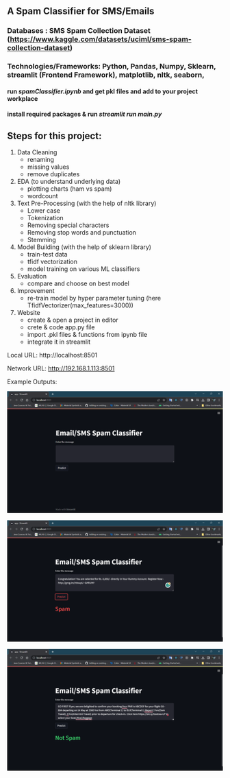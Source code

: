 ## A Spam Classifier for SMS/Emails
### Databases : SMS Spam Collection Dataset (https://www.kaggle.com/datasets/uciml/sms-spam-collection-dataset)
### Technologies/Frameworks: Python, Pandas, Numpy, Sklearn, streamlit (Frontend Framework), matplotlib, nltk, seaborn, 

#### run _spamClassifier.ipynb_ and get pkl files and add to your project workplace

#### install required packages & run _streamlit run main.py_

## Steps for this project:
1. Data Cleaning
    - renaming
    - missing values
    - remove duplicates
2. EDA (to understand underlying data)
    - plotting charts (ham vs spam)
    - wordcount
3. Text Pre-Processing (with the help of nltk library)
   - Lower case
   - Tokenization
   - Removing special characters
   - Removing stop words and punctuation
   - Stemming
4. Model Building (with the help of sklearn library)
   - train-test data
   - tfidf vectorization
   - model training on various ML classifiers
5. Evaluation
   - compare and choose on best model
6. Improvement
   - re-train model by hyper parameter tuning (here TfidfVectorizer(max_features=3000))
7. Website
   - create & open a project in editor
   - crete & code app.py file
   - import .pkl files & functions from ipynb file
   - integrate it in streamlit

Local URL: http://localhost:8501

Network URL: http://192.168.1.113:8501

Example Outputs:

![Screenshot (234).png](Screenshot%20%28234%29.png)

![Screenshot (235).png](Screenshot%20%28235%29.png)

![Screenshot (236).png](Screenshot%20%28236%29.png)